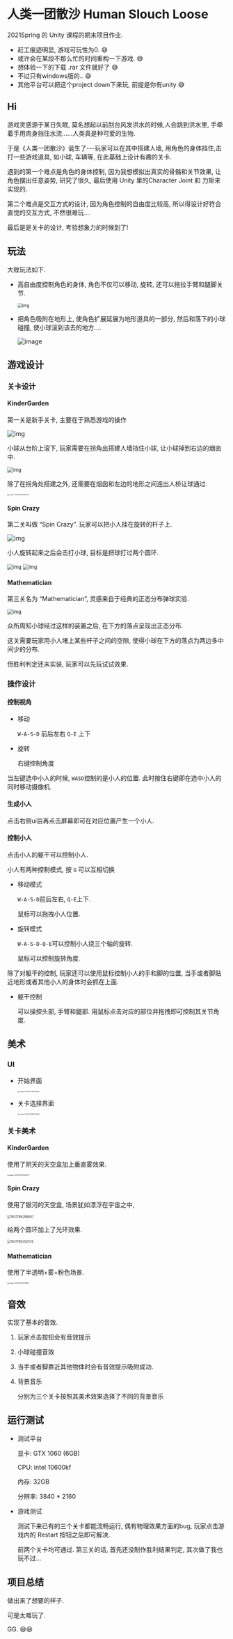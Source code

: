 

# 人类一团散沙 Human Slouch Loose 
2021Spring 的 Unity 课程的期末项目作业. 
- 赶工痕迹明显, 游戏可玩性为0. :sweat_smile:
- 或许会在某段不那么忙的时间重构一下游戏. :sweat_smile:
- 想体验一下的下载 .rar 文件就好了 :sweat_smile:
- 不过只有windows版的.. :sweat_smile:
- 其他平台可以把这个project down下来玩, 前提是你有unity :sweat_smile:
## Hi 

游戏灵感源于某日失眠, 莫名想起以前刮台风发洪水的时候,人会跳到洪水里, 手牵着手用肉身挡住水流……人类真是种可爱的生物. 

于是《人类一团散沙》诞生了---玩家可以在其中搭建人墙, 用角色的身体挡住,击打一些游戏道具, 如小球, 车辆等, 在此基础上设计有趣的关卡.

遇到的第一个难点是角色的身体控制, 因为我想模拟出真实的骨骼和关节效果, 让角色摆出任意姿势, 研究了很久, 最后使用 Unity 里的Character Joint 和 力矩来实现的.

第二个难点是交互方式的设计, 因为角色控制的自由度比较高, 所以得设计好符合直觉的交互方式, 不然很难玩....

最后是是关卡的设计, 考验想象力的时候到了!

## 玩法
  大致玩法如下.
  - 高自由度控制角色的身体, 角色不仅可以移动, 旋转, 还可以拖拉手臂和腿脚关节. 
    
    <img src="http://ding-typora.oss-cn-beijing.aliyuncs.com/img/clip_image002.jpg" alt="img" style="zoom:67%;" />

  - 把角色吸附在地形上, 使角色扩展延展为地形道具的一部分, 然后和落下的小球碰撞, 使小球滚到该去的地方....
    
    ![image](http://ding-typora.oss-cn-beijing.aliyuncs.com/img/clip_image004.jpg)

## 游戏设计

### 关卡设计

#### KinderGarden

第一关是新手关卡, 主要在于熟悉游戏的操作

<img src="http://ding-typora.oss-cn-beijing.aliyuncs.com/img/clip_image039.jpg" alt="img"  />

小球从台阶上滚下, 玩家需要在拐角出搭建人墙挡住小球, 让小球掉到右边的烟囱中.

<img src="http://ding-typora.oss-cn-beijing.aliyuncs.com/img/clip_image041.jpg" alt="img" style="zoom:80%;" />

 除了在拐角处搭建之外, 还需要在烟囱和左边的地形之间连出人桥让球通过.

<img src="http://ding-typora.oss-cn-beijing.aliyuncs.com/img/image-20210627181253924.png" alt="image-20210627181253924" style="zoom: 25%;" />

#### Spin Crazy

第二关叫做 “Spin Crazy”. 玩家可以把小人挂在旋转的杆子上.

<img src="http://ding-typora.oss-cn-beijing.aliyuncs.com/img/clip_image043.jpg" alt="img"  />

小人旋转起来之后会击打小球, 目标是把球打过两个圆环.

<img src="http://ding-typora.oss-cn-beijing.aliyuncs.com/img/clip_image045.jpg" alt="img" style="zoom: 80%;" />

<img src="http://ding-typora.oss-cn-beijing.aliyuncs.com/img/clip_image047.jpg" alt="img" style="zoom: 80%;" />

#### Mathematician

第三关名为 “Mathematician”, 灵感来自于经典的正态分布弹球实验.

<img src="http://ding-typora.oss-cn-beijing.aliyuncs.com/img/clip_image049.jpg" alt="img" style="zoom: 80%;" />

众所周知小球经过这样的装置之后, 在下方的落点呈现出正态分布.

这关需要玩家用小人堵上某些杆子之间的空隙, 使得小球在下方的落点为两边多中间少的分布.

但胜利判定还未实装, 玩家可以先玩试试效果. 

### 操作设计
#### 控制视角

- 移动

  `W-A-S-D` 前后左右 `Q-E` 上下

- 旋转

  右键控制角度

当左键选中小人的时候, `WASD`控制的是小人的位置. 此时按住右键即在选中小人的同时移动摄像机.

#### 生成小人

点击右侧ui后再点击屏幕即可在对应位置产生一个小人.

#### 控制小人

点击小人的躯干可以控制小人.

小人有两种控制模式, 按 `G` 可以互相切换

- 移动模式

  `W-A-S-D`前后左右, `Q-E`上下. 

  鼠标可以拖拽小人位置.

- 旋转模式

  `W-A-S-D-Q-E`可以控制小人绕三个轴的旋转.

  鼠标可以控制旋转角度.

除了对躯干的控制, 玩家还可以使用鼠标控制小人的手和脚的位置, 当手或者脚贴近地形或者其他小人的身体时会抓在上面.  

- 躯干控制

  可以操控头部, 手臂和腿部. 用鼠标点击对应的部位并拖拽即可控制其关节角度. 

## 美术
###  UI

  - 开始界面
    
    <img src="http://ding-typora.oss-cn-beijing.aliyuncs.com/img/image-20210627183954514.png" alt="image-20210627183954514" style="zoom: 25%;" />

  - 关卡选择界面
    
    <img src="http://ding-typora.oss-cn-beijing.aliyuncs.com/img/image-20210627184006553.png" alt="image-20210627184006553" style="zoom: 25%;" />

### 关卡美术
#### KinderGarden

使用了阴天的天空盒加上垂直雾效果. 

<img src="http://ding-typora.oss-cn-beijing.aliyuncs.com/img/image-20210627183428007.png" alt="image-20210627183428007" style="zoom:25%;" />

#### Spin Crazy

使用了银河的天空盒, 场景犹如漂浮在宇宙之中,

<img src="http://ding-typora.oss-cn-beijing.aliyuncs.com/img/1631786289487.png" alt="1631786289487" style="zoom: 50%;" />

给两个圆环加上了光环效果.

<img src="http://ding-typora.oss-cn-beijing.aliyuncs.com/img/1631786352574.png" alt="1631786352574" style="zoom: 50%;" />

#### Mathematician

使用了半透明+雾+粉色场景.

<img src="http://ding-typora.oss-cn-beijing.aliyuncs.com/img/image-20210627183706661.png" alt="image-20210627183706661" style="zoom:25%;" />

## 音效

实现了基本的音效.

1. 玩家点击按钮会有音效提示

2. 小球碰撞音效

3. 当手或者脚靠近其他物体时会有音效提示吸附成功.

4. 背景音乐

   分别为三个关卡按照其美术效果选择了不同的背景音乐

## 运行测试

- 测试平台

  显卡:   GTX 1060 (6GB)

  CPU:   intel 10600kf

  内存:   32GB

  分辨率:  3840 * 2160

- 游戏测试

  测试下来已有的三个关卡都能流畅运行, 偶有物理效果方面的bug, 玩家点击游戏内的 Restart 按钮之后即可解决.

  前两个关卡均可通过. 第三关的话, 首先还没制作胜利结果判定, 其次做了我也玩不过…

## 项目总结

  做出来了想要的样子.
  
  可是太难玩了. 
  
  GG. :smile::smile: 